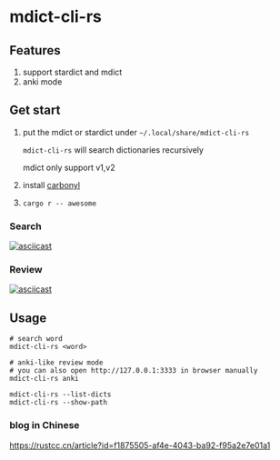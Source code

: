 # mdict-cli-rs

## Features
1. support stardict and mdict
2. anki mode

## Get start
1. put the mdict or stardict under `~/.local/share/mdict-cli-rs` 

    `mdict-cli-rs` will search dictionaries recursively

    mdict only support v1,v2

2. install [carbonyl](https://github.com/fathyb/carbonyl)
3. `cargo r -- awesome`

### Search
[![asciicast](https://asciinema.org/a/684675.svg)](https://asciinema.org/a/684675)

### Review
[![asciicast](https://asciinema.org/a/687030.svg)](https://asciinema.org/a/687030)

## Usage

```
# search word
mdict-cli-rs <word>

# anki-like review mode
# you can also open http://127.0.0.1:3333 in browser manually
mdict-cli-rs anki

mdict-cli-rs --list-dicts
mdict-cli-rs --show-path
```

### blog in Chinese

https://rustcc.cn/article?id=f1875505-af4e-4043-ba92-f95a2e7e01a1
